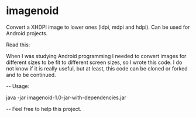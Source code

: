 imagenoid
=========

Convert a XHDPI image to lower ones (ldpi, mdpi and hdpi). Can be used for Android projects.

Read this:

When I was studying Android programming I needed to convert images for different sizes to be fit to different screen sizes, so I wrote this code. I do not know if it is really useful, but at least, this code can be cloned or forked and to be continued.

--
Usage:

java -jar imagenoid-1.0-jar-with-dependencies.jar

--
Feel free to help this project.
